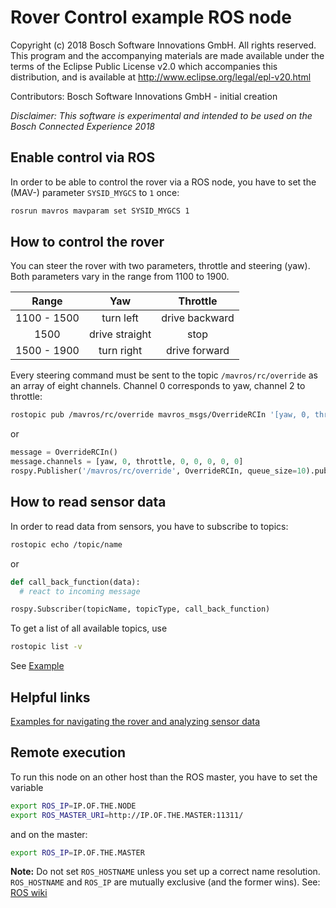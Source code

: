 # Rover Control example ROS node

Copyright (c) 2018 Bosch Software Innovations GmbH.
All rights reserved. This program and the accompanying materials
are made available under the terms of the Eclipse Public License v2.0
which accompanies this distribution, and is available at
http://www.eclipse.org/legal/epl-v20.html

Contributors: Bosch Software Innovations GmbH - initial creation

*Disclaimer: This software is experimental and intended to be used on the Bosch Connected Experience 2018*

## Enable control via ROS

In order to be able to control the rover via a ROS node, you have to set the (MAV-) parameter `SYSID_MYGCS` to `1` once:

```bash
rosrun mavros mavparam set SYSID_MYGCS 1
```

## How to control the rover

You can steer the rover with two parameters, throttle and steering (yaw). Both parameters vary in the range from 1100 to 1900.

   Range    |      Yaw       |    Throttle
:---------: | :------------: | :------------:
1100 - 1500 |   turn left    | drive backward
   1500     | drive straight |      stop
1500 - 1900 |   turn right   | drive forward

Every steering command must be sent to the topic `/mavros/rc/override` as an array of eight channels. Channel 0 corresponds to yaw, channel 2 to throttle:

```bash
rostopic pub /mavros/rc/override mavros_msgs/OverrideRCIn '[yaw, 0, throttle, 0, 0, 0, 0, 0]'
```

or

```python
message = OverrideRCIn()
message.channels = [yaw, 0, throttle, 0, 0, 0, 0, 0]
rospy.Publisher('/mavros/rc/override', OverrideRCIn, queue_size=10).publish(message)
```

## How to read sensor data

In order to read data from sensors, you have to subscribe to topics:
```bash
rostopic echo /topic/name
```

or

```python
def call_back_function(data):
  # react to incoming message

rospy.Subscriber(topicName, topicType, call_back_function)
```

To get a list of all available topics, use
```bash
rostopic list -v
```

See [Example](http://docs.erlerobotics.com/simulation/vehicles/erle_rover/tutorial_1)


## Helpful links

[Examples for navigating the rover and analyzing sensor data](https://github.com/erlerobot/gazebo_python_examples)

## Remote execution

To run this node on an other host than the ROS master, you have to set the variable

```bash
export ROS_IP=IP.OF.THE.NODE
export ROS_MASTER_URI=http://IP.OF.THE.MASTER:11311/
```

and on the master:

```bash
export ROS_IP=IP.OF.THE.MASTER
```

**Note:** Do not set `ROS_HOSTNAME` unless you set up a correct name resolution. `ROS_HOSTNAME` and `ROS_IP` are mutually exclusive (and the former wins). See: [ROS wiki](http://wiki.ros.org/action/fullsearch/ROS/EnvironmentVariables)
